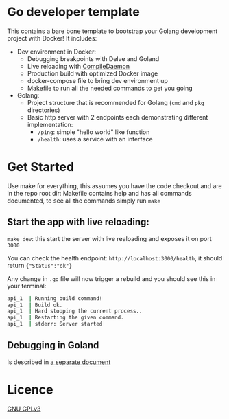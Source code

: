# Go developer template

This contains a bare bone template to bootstrap your Golang development project with Docker!
It includes:

* Dev environment in Docker:
  * Debugging breakpoints with Delve and Goland 
  * Live reloading with [CompileDaemon](https://github.com/githubnemo/CompileDaemon)
  * Production build with optimized Docker image
  * docker-compose file to bring dev environment up
  * Makefile to run all the needed commands to get you going
* Golang:
    * Project structure that is recommended for Golang (`cmd` and `pkg` directories)
    * Basic http server with 2 endpoints each demonstrating different implementation:
        * `/ping`: simple "hello world" like function
        * `/health`: uses a service with an interface


# Get Started

Use make for everything, this assumes you have the code checkout and are in the repo root dir:
Makefile contains help and has all commands documented, to see all the commands simply run `make`

## Start the app with live reloading:

`make dev`: this start the server with live realoading and exposes it on port `3000`

You can check the health endpoint: `http://localhost:3000/health`, it should return `{"Status":"ok"}`

Any change in `.go` file will now trigger a rebuild and you should see this in your terminal:
```bash
api_1  | Running build command!
api_1  | Build ok.
api_1  | Hard stopping the current process..
api_1  | Restarting the given command.
api_1  | stderr: Server started
```

## Debugging in Goland

Is described in [a separate document](doc/debugging-in-ide.md)
 

# Licence
[GNU GPLv3](LICENSE)






 



 